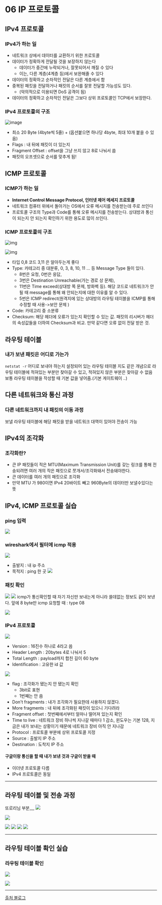 
# 06 IP 프로토콜

 



## IPv4 프로토콜

### IPv4가 하는 일

- 네트워크 상에서 데이터를 교환하기 위한 프로토콜
- 데이터가 정확하게 전달될 것을 보장하지 않는다
  - 데이터가 중간에 누락되거나, 잘못되어서 깨질 수 있다
  - 이는, 다른 계층(4계층 등)에서 보완해줄 수 있다
- 데이터의 정확하고 순차적인 전달은 다른 계층에서 함
- 중복된 패킷을 전달하거나 패킷의 순서를 잘못 전달할 가능성도 있다.
  - (악의적으로 이용되면 DoS 공격이 됨)
- 데이터의 정확하고 순차적인 전달은 그보다 상위 프로토콜인 TCP에서 보장한다.



### IPv4 프로토콜의 구조
![image](https://user-images.githubusercontent.com/69442847/197900587-f9f105a3-a09f-45c5-9927-158eb50ca83b.png)

- 최소 20 Byte (4byte씩 5줄) + (옵션붙으면 하나당 4byte, 최대 10개 붙을 수 있음)
- Flags : 내 뒤에 패킷이 더 있는지
- Fragment Offset : offset을 그냥 쓰지 않고 8로 나눠서 씀
- 패킷의 오프셋으로 순서를 맞추게 됨!



## ICMP 프로토콜

### ICMP가 하는 일

- **Internet Control Message Protocol, 인터넷 제어 메세지 프로토콜**
- 네트워크 컴퓨터 위에서 돌아가는 OS에서 오류 메시지를 전송받는데 주로 쓰인다
- 프로토콜 구조의 Type과 Code를 통해 오류 메시지를 전송받는다. 상대방과 통신이 되는지 안 되는지 확인하기 위한 용도로 많이 쓰인다.



### ICMP 프로토콜의 구조

![img](https://upload.wikimedia.org/wikipedia/commons/thumb/e/e1/ICMP_header_-_General-en.svg/300px-ICMP_header_-_General-en.svg.png)

![img](https://image.slidesharecdn.com/internetcontrolmessageprotocol-121115085749-phpapp01/95/internet-control-message-protocol-13-638.jpg?cb=1352969905)

- 타입 0,8 코드 3,11 은 알아두는게 좋다
- Type: 카테고리 중 대분류, 0, 3, 8, 10, 11 ... 등 Message Type 들이 있다. 
  - 8번은 요청, 0번은 응답, 
  - 3번은 Destination Unreachable(가는 경로 상 문제), 
  - 11번은 Time exceed(상대방 쪽 문제, 방화벽 등). 해당 코드로 네트워크가 안될 때 message를 통해 왜 안되는지에 대한 이유를 알 수 있다. 
  - 5번은 ICMP redirect(원격지에 있는 상대방의 라우팅 테이블을 ICMP를 통해 수정할 때 사용->보안 문제 )
- Code: 카테고리 중 소분류
- Checksum: 해당 헤더에 오류가 있는지 확인할 수 있는 값. 패킷의 리시버가 헤더의 속성값들을 더하여 Checksum과 비교. 만약 같다면 오류 없이 전달 받은 것.

## 라우팅 테이블
### 내가 보낸 패킷은 어디로 가는가
```netstat -r```
어디로 보내야 하는지 설정되어 있는 라우팅 테이블
지도 같은 개념으로 라우팅 테이블에 적혀있는 부분만 찾아갈 수 있고, 적혀있지 않은 부분은 찾아갈 수 없음
보통 라우팅 테이블을 작성할 때 기본 값을 넣어줌.(기본 게이트웨이 ..)

## 다른 네트워크와 통신 과정
### 다른 네트워크까지 내 패킷의 이동 과정
보낼 라우팅 테이블에 해당 패킷을 받을 네트워크 대역이 있어야 전송이 가능

## IPv4의 조각화

### 조각화란?

- 큰 IP 패킷들이 적은 MTU(Maximum Transmission Unit)를 갖는 링크를 통해 전송되려면 여러 개의 작은 패킷으로 쪼개서/조각화돼서 전송돼야한다.
- 큰 데이터를 여러 개의 패킷으로 조각화
- 만약 MTU 가 980이면 IPv4 20바이트 빼고 960Byte의 데이터만 보낼수있다는 뜻


## IPv4, ICMP 프로토콜 실습
### ping 입력
![](https://velog.velcdn.com/images/zioo/post/8fb009c6-1da9-494c-9cef-62d7ded45e7f/image.png)

### wireshark에서 필터에 icmp 적용 
![](https://velog.velcdn.com/images/zioo/post/6b28919b-43df-4fb2-bda0-f20cd3495757/image.png)

- 출발지 : 내 ip 주소 
- 목적지 : ping 한 곳 
![](https://velog.velcdn.com/images/zioo/post/6e7d91ea-fffa-4f79-8825-a7fae842977b/image.png)

### 패킷 확인 
![](https://velog.velcdn.com/images/zioo/post/7d546d37-95f5-4e6f-aa11-35807389f106/image.png)
![](https://velog.velcdn.com/images/zioo/post/28f5b2c8-7d86-4bb4-b388-f6233f93ea51/image.png)
icmp가 통신확인할 때 자기 자신만 보내는게 아니라 쓸데없는 정보도 같이 보낸다. 
앞에 8 byte만 icmp
요청할 때 : type 08

![](https://velog.velcdn.com/images/zioo/post/f12d8069-7f67-4d84-8ec6-fbf3fcd2b4c7/image.png)
### IPv4 프로토콜
![](https://velog.velcdn.com/images/zioo/post/5b98c6c4-f1d3-4033-9975-3344a6f20dd2/image.png)
- Version : 16진수 하나로 4라고 씀
- Header Length : 20bytes 4로 나눠서 5
- Total Length : payload까지 합친 길이 60 byte
- Identification : 고유한 id 값

![](https://velog.velcdn.com/images/zioo/post/a6796b47-24d9-47cb-9d68-e06f45e7c99f/image.png)
- flag : 조각화가 됐는지 안 됐는지 확인 
  - 3bit로 표현
  - 1번째는 안 씀
- Don't fragments : 내가 조각화가 필요한데 사용하지 않겠다.
- More fragments : 내 뒤에 조각화된 패킷이 있으니 기다려라 
- Fragment offset : 첫번째에서부터 얼마나 떨어져 있는지 확인
- Time to live : 네트워크 장비 하나씩 지나갈 때마다 1 감소, 윈도우는 기본 128, 지금은 내가 보내는 상황이기 때문에 네트워크 장비 아직 안 지나감
- Protocol : 프로토콜 부분에 상위 프로토콜 지정 
- Source : 출발지 IP 주소 
- Destination : 도착지 IP 주소 
#### 구글이랑 통신을 할 때 내가 보낸 것과 구글이 받을 때 
- 이더넷 프로토콜 다름
- IPv4 프로토콜은 동일

--------
## 라우팅 테이블 및 전송 과정 
또로리님 부분,,,,
![](https://velog.velcdn.com/images/zioo/post/136cd3dd-5748-4fb3-93ac-494b4603a64e/image.png)


![](https://velog.velcdn.com/images/zioo/post/62cc660d-a1c8-43a1-bfe1-d5850977e260/image.png)

![](https://velog.velcdn.com/images/zioo/post/0871c93a-1a14-4ea5-b4c8-8c098e37a3f1/image.png)
![](https://velog.velcdn.com/images/zioo/post/90a29a00-9417-42f9-8dbd-30e7f58be7c8/image.png)
![](https://velog.velcdn.com/images/zioo/post/609d1d51-d9e6-4491-a102-496645bf3bfd/image.png)
![](https://velog.velcdn.com/images/zioo/post/10503791-1f04-48c5-ab52-8dd5ed93a08f/image.png)






----
## 라우팅 테이블 확인 실습 
### 라우팅 테이블 확인 
![](https://velog.velcdn.com/images/zioo/post/9f45e1d1-a102-4e13-9218-b2ac0df1340b/image.png)

![](https://velog.velcdn.com/images/zioo/post/ae7b7fee-ffcd-4d66-9706-a99c29aee8e6/image.png)




------

[출처 블로그](https://velog.io/@ppmyor/%EB%84%A4%ED%8A%B8%EC%9B%8C%ED%81%AC-06.-%EB%A9%80%EB%A6%AC-%EC%9E%88%EB%8A%94-%EC%BB%B4%ED%93%A8%ED%84%B0%EB%81%BC%EB%A6%AC%EB%8A%94-%EC%9D%B4%EB%A0%87%EA%B2%8C-%EB%8D%B0%EC%9D%B4%ED%84%B0%EB%A5%BC-%EC%A3%BC%EA%B3%A0%EB%B0%9B%EB%8A%94%EB%8B%A4)
